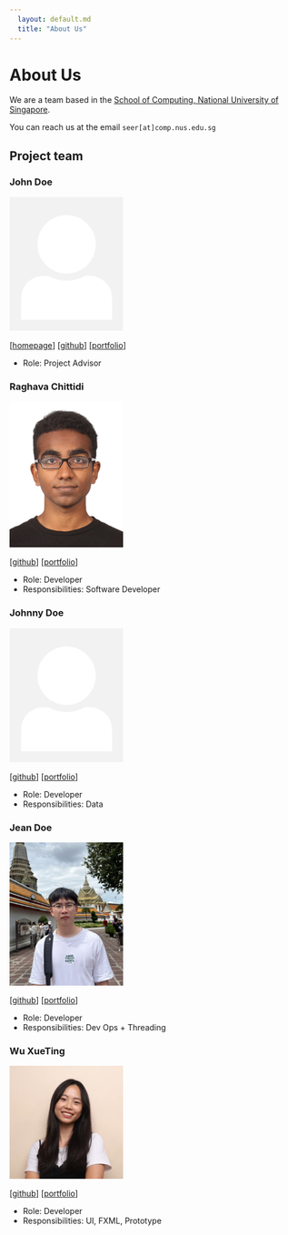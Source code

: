 ```yaml
---
  layout: default.md
  title: "About Us"
---
```


# About Us

We are a team based in the [School of Computing, National University of Singapore](http://www.comp.nus.edu.sg).

You can reach us at the email `seer[at]comp.nus.edu.sg`

## Project team

### John Doe

<img src="images/johndoe.png" width="200px">

[[homepage](http://www.comp.nus.edu.sg/~damithch)]
[[github](https://github.com/johndoe)]
[[portfolio](team/johndoe.md)]

* Role: Project Advisor

### Raghava Chittidi

<img src="images/raghava-chittidi.png" width="200px">

[[github](http://github.com/Raghava-Chittidi)]
[[portfolio](team/raghava-chittidi.md)]

* Role: Developer
* Responsibilities: Software Developer

### Johnny Doe

<img src="images/johndoe.png" width="200px">

[[github](http://github.com/snowstopxt)] [[portfolio](team/johndoe.md)]

* Role: Developer
* Responsibilities: Data

### Jean Doe

<img src="images/woke02.png" width="200px">

[[github](http://github.com/woke02)]
[[portfolio](team/woke02.md)]

* Role: Developer
* Responsibilities: Dev Ops + Threading

### Wu XueTing

<img src="images/snowstopxt.png" width="200px">

[[github](http://github.com/snowstopxt)]
[[portfolio](team/xueting.md)]

* Role: Developer
* Responsibilities: UI, FXML, Prototype 
